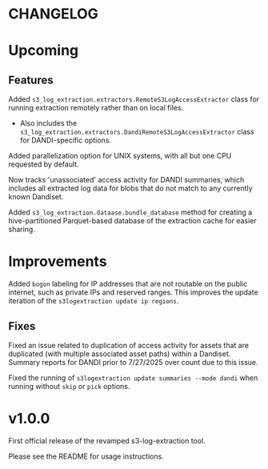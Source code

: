 # CHANGELOG

# Upcoming

## Features

Added `s3_log_extraction.extractors.RemoteS3LogAccessExtractor` class for running extraction remotely rather than on local files.
 - Also includes the `s3_log_extraction.extractors.DandiRemoteS3LogAccessExtractor` class for DANDI-specific options.

Added parallelization option for UNIX systems, with all but one CPU requested by default.

Now tracks 'unassociated' access activity for DANDI summaries, which includes all extracted log data for blobs that do not match to any currently known Dandiset.

Added `s3_log_extraction.dataase.bundle_database` method for creating a hive-partitioned Parquet-based database of the extraction cache for easier sharing.

# Improvements

Added `bogon` labeling for IP addresses that are not routable on the public internet, such as private IPs and reserved ranges. This improves the update iteration of the `s3logextraction update ip regions`.

## Fixes

Fixed an issue related to duplication of access activity for assets that are duplicated (with multiple associated asset paths) within a Dandiset. Summary reports for DANDI prior to 7/27/2025 over count due to this issue.

Fixed the running of `s3logextraction update summaries --mode dandi` when running without `skip` or `pick` options.



# v1.0.0

First official release of the revamped s3-log-extraction tool.

Please see the README for usage instructions.
